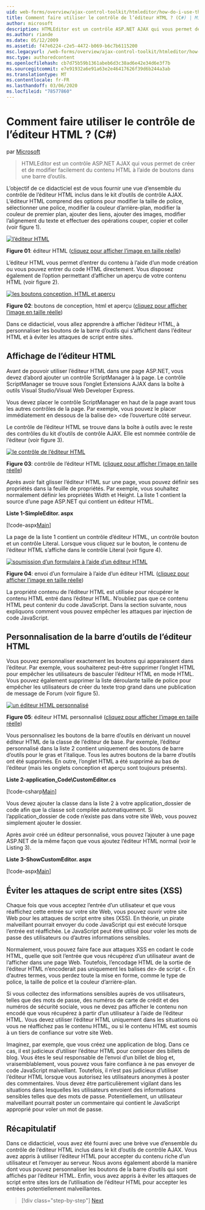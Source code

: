 ```yaml
---
uid: web-forms/overview/ajax-control-toolkit/htmleditor/how-do-i-use-the-html-editor-control-cs
title: Comment faire utiliser le contrôle de l’éditeur HTML ? (C#) | Microsoft Docs
author: microsoft
description: HTMLEditor est un contrôle ASP.NET AJAX qui vous permet de créer et de modifier facilement du contenu HTML à l’aide de boutons dans une barre d’outils.
ms.author: riande
ms.date: 05/12/2009
ms.assetid: f47e6224-c2e5-4472-b069-b6c7b6115200
msc.legacyurl: /web-forms/overview/ajax-control-toolkit/htmleditor/how-do-i-use-the-html-editor-control-cs
msc.type: authoredcontent
ms.openlocfilehash: cb7d75b59b1361abeb6d3c38ad6e42e34d6e3f7b
ms.sourcegitcommit: e7e91932a6e91a63e2e46417626f39d6b244a3ab
ms.translationtype: MT
ms.contentlocale: fr-FR
ms.lasthandoff: 03/06/2020
ms.locfileid: "78577860"
---
```

# <a name="how-do-i-use-the-html-editor-control-c"></a>Comment faire utiliser le contrôle de l’éditeur HTML ? (C#)

par [Microsoft](https://github.com/microsoft)

> HTMLEditor est un contrôle ASP.NET AJAX qui vous permet de créer et de modifier facilement du contenu HTML à l’aide de boutons dans une barre d’outils.

L’objectif de ce didacticiel est de vous fournir une vue d’ensemble du contrôle de l’éditeur HTML inclus dans le kit d’outils de contrôle AJAX. L’éditeur HTML comprend des options pour modifier la taille de police, sélectionner une police, modifier la couleur d’arrière-plan, modifier la couleur de premier plan, ajouter des liens, ajouter des images, modifier l’alignement du texte et effectuer des opérations couper, copier et coller (voir figure 1).

[![l’éditeur HTML](how-do-i-use-the-html-editor-control-cs/_static/image1.jpg)](how-do-i-use-the-html-editor-control-cs/_static/image1.png)

**Figure 01**: éditeur HTML ([cliquez pour afficher l’image en taille réelle](how-do-i-use-the-html-editor-control-cs/_static/image2.png))

L’éditeur HTML vous permet d’entrer du contenu à l’aide d’un mode création ou vous pouvez entrer du code HTML directement. Vous disposez également de l’option permettant d’afficher un aperçu de votre contenu HTML (voir figure 2).

[![les boutons conception, HTML et aperçu](how-do-i-use-the-html-editor-control-cs/_static/image2.jpg)](how-do-i-use-the-html-editor-control-cs/_static/image3.png)

**Figure 02**: boutons de conception, html et aperçu ([cliquez pour afficher l’image en taille réelle](how-do-i-use-the-html-editor-control-cs/_static/image4.png))

Dans ce didacticiel, vous allez apprendre à afficher l’éditeur HTML, à personnaliser les boutons de la barre d’outils qui s’affichent dans l’éditeur HTML et à éviter les attaques de script entre sites.

## <a name="displaying-the-html-editor"></a>Affichage de l’éditeur HTML

Avant de pouvoir utiliser l’éditeur HTML dans une page ASP.NET, vous devez d’abord ajouter un contrôle ScriptManager à la page. Le contrôle ScriptManager se trouve sous l’onglet Extensions AJAX dans la boîte à outils Visual Studio/Visual Web Developer Express.

Vous devez placer le contrôle ScriptManager en haut de la page avant tous les autres contrôles de la page. Par exemple, vous pouvez le placer immédiatement en dessous de la balise de&gt; &lt;de l’ouverture côté serveur.

Le contrôle de l’éditeur HTML se trouve dans la boîte à outils avec le reste des contrôles du kit d’outils de contrôle AJAX. Elle est nommée contrôle de l’éditeur (voir figure 3).

[![le contrôle de l’éditeur HTML](how-do-i-use-the-html-editor-control-cs/_static/image3.jpg)](how-do-i-use-the-html-editor-control-cs/_static/image5.png)

**Figure 03**: contrôle de l’éditeur HTML ([cliquez pour afficher l’image en taille réelle](how-do-i-use-the-html-editor-control-cs/_static/image6.png))

Après avoir fait glisser l’éditeur HTML sur une page, vous pouvez définir ses propriétés dans la feuille de propriétés. Par exemple, vous souhaitez normalement définir les propriétés Width et Height. La liste 1 contient la source d’une page ASP.NET qui contient un éditeur HTML.

**Liste 1-SimpleEditor. aspx**

[!code-aspx[Main](how-do-i-use-the-html-editor-control-cs/samples/sample1.aspx)]

La page de la liste 1 contient un contrôle d’éditeur HTML, un contrôle bouton et un contrôle Literal. Lorsque vous cliquez sur le bouton, le contenu de l’éditeur HTML s’affiche dans le contrôle Literal (voir figure 4).

[![soumission d’un formulaire à l’aide d’un éditeur HTML](how-do-i-use-the-html-editor-control-cs/_static/image4.jpg)](how-do-i-use-the-html-editor-control-cs/_static/image7.png)

**Figure 04**: envoi d’un formulaire à l’aide d’un éditeur HTML ([cliquez pour afficher l’image en taille réelle](how-do-i-use-the-html-editor-control-cs/_static/image8.png))

La propriété contenu de l’éditeur HTML est utilisée pour récupérer le contenu HTML entré dans l’éditeur HTML. N’oubliez pas que ce contenu HTML peut contenir du code JavaScript. Dans la section suivante, nous expliquons comment vous pouvez empêcher les attaques par injection de code JavaScript.

## <a name="customizing-the-html-editor-toolbar"></a>Personnalisation de la barre d’outils de l’éditeur HTML

Vous pouvez personnaliser exactement les boutons qui apparaissent dans l’éditeur. Par exemple, vous souhaiterez peut-être supprimer l’onglet HTML pour empêcher les utilisateurs de basculer l’éditeur HTML en mode HTML. Vous pouvez également supprimer la liste déroulante taille de police pour empêcher les utilisateurs de créer du texte trop grand dans une publication de message de Forum (voir figure 5).

[![un éditeur HTML personnalisé](how-do-i-use-the-html-editor-control-cs/_static/image5.jpg)](how-do-i-use-the-html-editor-control-cs/_static/image9.png)

**Figure 05**: éditeur HTML personnalisé ([cliquez pour afficher l’image en taille réelle](how-do-i-use-the-html-editor-control-cs/_static/image10.png))

Vous personnalisez les boutons de la barre d’outils en dérivant un nouvel éditeur HTML de la classe de l’éditeur de base. Par exemple, l’éditeur personnalisé dans la liste 2 contient uniquement des boutons de barre d’outils pour le gras et l’italique. Tous les autres boutons de la barre d’outils ont été supprimés. En outre, l’onglet HTML a été supprimé au bas de l’éditeur (mais les onglets conception et aperçu sont toujours présents).

**Liste 2-application\_Code\CustomEditor.cs**

[!code-csharp[Main](how-do-i-use-the-html-editor-control-cs/samples/sample2.cs)]

Vous devez ajouter la classe dans la liste 2 à votre application\_dossier de code afin que la classe soit compilée automatiquement. Si l’application\_dossier de code n’existe pas dans votre site Web, vous pouvez simplement ajouter le dossier.

Après avoir créé un éditeur personnalisé, vous pouvez l’ajouter à une page ASP.NET de la même façon que vous ajoutez l’éditeur HTML normal (voir le Listing 3).

**Liste 3-ShowCustomEditor. aspx**

[!code-aspx[Main](how-do-i-use-the-html-editor-control-cs/samples/sample3.aspx)]

## <a name="avoiding-cross-site-scripting-xss-attacks"></a>Éviter les attaques de script entre sites (XSS)

Chaque fois que vous acceptez l’entrée d’un utilisateur et que vous réaffichez cette entrée sur votre site Web, vous pouvez ouvrir votre site Web pour les attaques de script entre sites (XSS). En théorie, un pirate malveillant pourrait envoyer du code JavaScript qui est exécuté lorsque l’entrée est réaffichée. Le JavaScript peut être utilisé pour voler les mots de passe des utilisateurs ou d’autres informations sensibles.

Normalement, vous pouvez faire face aux attaques XSS en codant le code HTML, quelle que soit l’entrée que vous récupérez d’un utilisateur avant de l’afficher dans une page Web. Toutefois, l’encodage HTML de la sortie de l’éditeur HTML n’encoderait pas uniquement les balises de&gt; de script &lt;. En d’autres termes, vous perdez toute la mise en forme, comme le type de police, la taille de police et la couleur d’arrière-plan.

Si vous collectez des informations sensibles auprès de vos utilisateurs, telles que des mots de passe, des numéros de carte de crédit et des numéros de sécurité sociale, vous ne devez pas afficher le contenu non encodé que vous récupérez à partir d’un utilisateur à l’aide de l’éditeur HTML. Vous devez utiliser l’éditeur HTML uniquement dans les situations où vous ne réaffichez pas le contenu HTML, ou si le contenu HTML est soumis à un tiers de confiance sur votre site Web.

Imaginez, par exemple, que vous créez une application de blog. Dans ce cas, il est judicieux d’utiliser l’éditeur HTML pour composer des billets de blog. Vous êtes le seul responsable de l’envoi d’un billet de blog et, vraisemblablement, vous pouvez vous faire confiance à ne pas envoyer de code JavaScript malveillant. Toutefois, il n’est pas judicieux d’utiliser l’éditeur HTML lorsque vous autorisez les utilisateurs anonymes à poster des commentaires. Vous devez être particulièrement vigilant dans les situations dans lesquelles les utilisateurs envoient des informations sensibles telles que des mots de passe. Potentiellement, un utilisateur malveillant pourrait poster un commentaire qui contient le JavaScript approprié pour voler un mot de passe.

## <a name="summary"></a>Récapitulatif

Dans ce didacticiel, vous avez été fourni avec une brève vue d’ensemble du contrôle de l’éditeur HTML inclus dans le kit d’outils de contrôle AJAX. Vous avez appris à utiliser l’éditeur HTML pour accepter du contenu riche d’un utilisateur et l’envoyer au serveur. Nous avons également abordé la manière dont vous pouvez personnaliser les boutons de la barre d’outils qui sont affichés par l’éditeur HTML. Enfin, vous avez appris à éviter les attaques de script entre sites lors de l’utilisation de l’éditeur HTML pour accepter les entrées potentiellement malveillantes.

> [!div class="step-by-step"]
> [Next](how-do-i-use-the-html-editor-control-vb.md)
